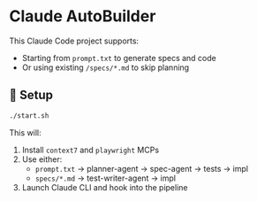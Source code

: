 # Claude AutoBuilder

This Claude Code project supports:
- Starting from `prompt.txt` to generate specs and code
- Or using existing `/specs/*.md` to skip planning

## 🔧 Setup

```bash
./start.sh
```

This will:
1. Install `context7` and `playwright` MCPs
2. Use either:
   - `prompt.txt` → planner-agent → spec-agent → tests → impl
   - `specs/*.md` → test-writer-agent → impl
3. Launch Claude CLI and hook into the pipeline

